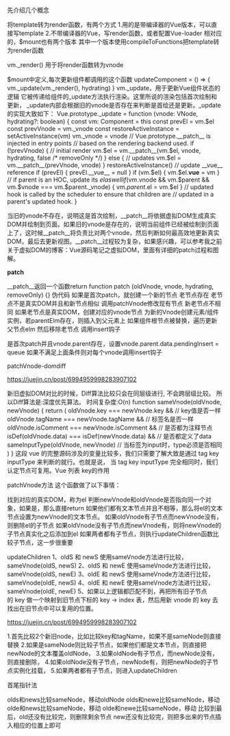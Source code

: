 先介绍几个概念

将template转为render函数，有两个方式
1.用的是带编译器的Vue版本，可以直接写template
2.不带编译器的Vue，写render函数，或者配置Vue-loader
相对应的，$mount也有两个版本
其中一个版本使用compileToFunctions把template转为render函数

vm._render() 用于将render函数转为vnode

$mount中定义,每次更新组件都调用的这个函数
    updateComponent = () => {
      vm._update(vm._render(), hydrating)
    }
vm._update，用于更新Vue组件状态的逻辑
它被传递给组件的_update方法执行渲染。这里所说的渲染包括首次绘制和更新，
_update内部会根据旧的vnode是否存在来判断是首绘还是更新。_update的实现大致如下：
Vue.prototype._update = function (vnode: VNode, hydrating?: boolean) {
    const vm: Component = this
    const prevEl = vm.$el
    const prevVnode = vm._vnode
    const restoreActiveInstance = setActiveInstance(vm)
    vm._vnode = vnode
    // Vue.prototype.__patch__ is injected in entry points
    // based on the rendering backend used.
    if (!prevVnode) {
      // initial render
      vm.$el = vm.__patch__(vm.$el, vnode, hydrating, false /* removeOnly */)
    } else {
      // updates
      vm.$el = vm.__patch__(prevVnode, vnode)
    }
    restoreActiveInstance()
    // update __vue__ reference
    if (prevEl) {
      prevEl.__vue__ = null
    }
    if (vm.$el) {
      vm.$el.__vue__ = vm
    }
    // if parent is an HOC, update its $el as well
    if (vm.$vnode && vm.$parent && vm.$vnode === vm.$parent._vnode) {
      vm.$parent.$el = vm.$el
    }
    // updated hook is called by the scheduler to ensure that children are
    // updated in a parent's updated hook.
  }

当旧的vnode不存在，说明这是首次绘制，__patch__将依据虚拟DOM生成真实DOM并绘制到页面。如果旧的vnode是存在的，说明当前组件已经被绘制到页面上了，这时候__patch__将负责比对两个vnode，然后判断如何最高效地更新真实DOM，最后去更新视图。__patch__过程较为复杂，如果感兴趣，可以参考我之前关于虚拟DOM的博客：Vue源码笔记之虚拟DOM，里面有详细的patch过程和图解。

__patch__

__patch__返回一个函数return function patch (oldVnode, vnode, hydrating, removeOnly) {}
伪代码
如果是首次patch，就创建一个新的节点
老节点存在
老节点不是真实DOM并且和新节点相似
调用patchVnode修改现有节点
新老节点不相同
如果老节点是真实DOM，创建对应的vnode节点
为新的Vnode创建元素/组件实例，若parentElm存在，则插入到父元素上
如果组件根节点被替换，遍历更新父节点elm
然后移除老节点
调用insert钩子

是首次patch并且vnode.parent存在，设置vnode.parent.data.pendingInsert = queue
如果不满足上面条件则对每个vnode调用insert钩子

patchVnode-domdiff

https://juejin.cn/post/6994959998283907102

新旧虚拟DOM对比的时候，Diff算法比较只会在同层级进行, 不会跨层级比较。 所以Diff算法是:深度优先算法。 时间复杂度:O(n)
function sameVnode(oldVnode, newVnode) {
  return (
    oldVnode.key === newVnode.key && // key值是否一样
    oldVnode.tagName === newVnode.tagName && // 标签名是否一样
    oldVnode.isComment === newVnode.isComment && // 是否都为注释节点
    isDef(oldVnode.data) === isDef(newVnode.data) && // 是否都定义了data
    sameInputType(oldVnode, newVnode) // 当标签为input时，type必须是否相同
  )
}
这段 vue 的完整源码涉及的变量比较多，我们只需要了解大致是通过 tag key inputType 来判断的就行。也就是说，
当 tag key inputType 完全相同时，我们认定节点可复用。Vue 列表 key的作用

patchVnode方法
这个函数做了以下事情：

找到对应的真实DOM，称为el
判断newVnode和oldVnode是否指向同一个对象，如果是，那么直接return
如果他们都有文本节点并且不相等，那么将el的文本节点设置为newVnode的文本节点。
如果oldVnode有子节点而newVnode没有，则删除el的子节点
如果oldVnode没有子节点而newVnode有，则将newVnode的子节点真实化之后添加到el
如果两者都有子节点，则执行updateChildren函数比较子节点，这一步很重要

updateChildren
1、oldS 和 newS 使用sameVnode方法进行比较，sameVnode(oldS, newS)
2、oldS 和 newE 使用sameVnode方法进行比较，sameVnode(oldS, newE)
3、oldE 和 newS 使用sameVnode方法进行比较，sameVnode(oldE, newS)
4、oldE 和 newE 使用sameVnode方法进行比较，sameVnode(oldE, newE)
5、如果以上逻辑都匹配不到，再把所有旧子节点的 key 做一个映射到旧节点下标的 key -> index 表，然后用新 vnode 的 key 去找出在旧节点中可以复用的位置。

https://juejin.cn/post/6994959998283907102

1.首先比较2个新旧node，比如比较key和tagName，如果不是sameNode则直接替换
2.如果是sameNode则比较子节点，如果他们都是文本节点，则直接把newNode的文本覆盖oldNode，
3.如果oldNode有子节点，而newNode没有，则直接删除，
4.如果oldNode没有子节点，newNode有，则把newNode的子节点实例化挂载，
5.如果两者都有子节点，则进入updateChildren

首尾指针法

olds和news比较sameNode，移动oldNode
olds和newe比较sameNode，移动
olde和news比较sameNode，移动
olde和newe比较sameNode，移动
比较到最后，old还没有比较完，则删除剩余节点
new还没有比较完，则把多出来的节点插入相应的位置上即可

